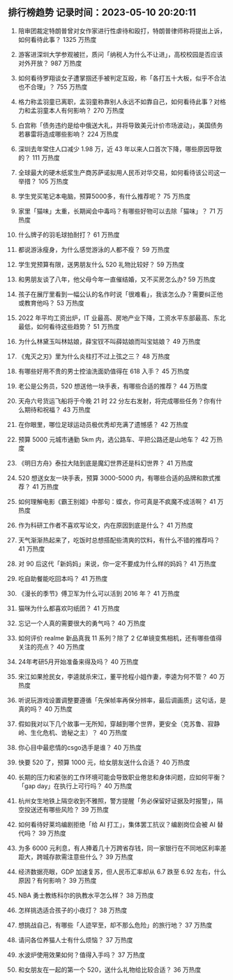 
## 排行榜趋势 记录时间：2023-05-10 20:20:11
  
  1. 陪审团裁定特朗普曾对女作家进行性虐待和殴打，特朗普律师称将提出上诉，如何看待此事？ 1325 万热度
    
  2. 游客进深圳大学参观被拦，质问「纳税人为什么不让进」，高校校园是否应该对外开放？ 987 万热度
    
  3. 如何看待罗翔谈女子遭掌掴还手被判定互殴，称「各打五十大板，似乎不合法也不合理」？ 755 万热度
    
  4. 格力称孟羽童已离职，孟羽童称靠别人永远不如靠自己，如何看待此事？对格力和孟羽童本人有何影响？ 270 万热度
    
  5. 白宫称「债务违约是给中俄送大礼，并将导致美元计价市场波动」，美国债务若暴雷将造成哪些影响？ 224 万热度
    
  6. 深圳去年常住人口减少 1.98 万，近 43 年以来人口首次下降，哪些原因导致的？ 111 万热度
    
  7. 全球最大的硬木纸浆生产商苏萨诺拟用人民币对华交易，如何看待该公司这一举措？ 105 万热度
    
  8. 学生党买笔记本电脑，预算5000多，有什么推荐呢？ 75 万热度
    
  9. 家里「猫味」太重，长期闻会中毒吗？有哪些好物可以去除「猫味」？ 71 万热度
    
  10. 什么牌子的羽毛球拍耐打？ 61 万热度
    
  11. 都说游泳瘦身，为什么感觉游泳的人都不瘦？ 59 万热度
    
  12. 学生党预算有限，送男朋友什么 520 礼物比较好？ 59 万热度
    
  13. 和男朋友谈了八年，他父母今年一直催结婚，又不买房怎么办? 59 万热度
    
  14. 孩子在展厅里看到一幅公认的名作时说「很难看」，我该怎么办？需要纠正他或教育他吗？ 53 万热度
    
  15. 2022 年平均工资出炉，IT 业最高、房地产业下降，工资水平东部最高、东北最低，如何看待这些趋势？ 51 万热度
    
  16. 为什么林黛玉叫林姑娘，薛宝钗不叫薛姑娘而叫宝姑娘？ 49 万热度
    
  17. 《鬼灭之刃》里为什么炎柱打不过上弦之三？ 48 万热度
    
  18. 有哪些好用不贵的男士控油洗面奶值得在 618 入手？ 45 万热度
    
  19. 老公是公务员，520 想送他一块手表，有哪些合适的推荐？ 44 万热度
    
  20. 天舟六号货运飞船将于今晚 21 时 22 分左右发射，将完成哪些任务？你有什么期待和祝福？ 43 万热度
    
  21. 在你眼里，哪位足球运动员极优秀却充满了遗憾感？ 42 万热度
    
  22. 预算 5000 元城市通勤 5km 内，选公路车、平把公路还是山地车？ 42 万热度
    
  23. 《明日方舟》泰拉大陆到底是魔幻世界还是科幻世界？ 41 万热度
    
  24. 520 想送女友一块手表，预算 3000-5000 内，有哪些合适的品牌和款式推荐？ 41 万热度
    
  25. 如何理解电影《霸王别姬》中那句：蝶衣，你可真是不疯魔不成活啊？ 41 万热度
    
  26. 作为科研工作者不喜欢写论文，内在原因到底是什么？ 41 万热度
    
  27. 天气渐渐热起来了，吃饭时总想搭配些清爽的饮料，有什么不错的推荐吗？ 41 万热度
    
  28. 对 90 后这代「新妈妈」来说，你一定不要成为什么样的妈妈？ 41 万热度
    
  29. 吃自助餐能吃回本吗？ 41 万热度
    
  30. 《漫长的季节》傅卫军为什么可以活到 2016 年？ 41 万热度
    
  31. 猫咪为什么都喜欢叼纸团？ 41 万热度
    
  32. 忘记一个人真的需要很大的勇气吗？ 40 万热度
    
  33. 如何评价 realme 新品真我 11 系列？除了 2 亿单镜变焦相机，还有哪些值得关注的亮点？ 40 万热度
    
  34. 24年考研5月开始准备来得及吗？ 40 万热度
    
  35. 宋江如果抢民女，李逵就杀宋江，董平抢程小姐作妻，李逵为何不管？ 40 万热度
    
  36. 听说玩游戏设置调整要遵循「先保帧率再保分辨率，最后调画质」这句话，是真的吗？ 40 万热度
    
  37. 假如我对以下几个故事一无所知，穿越到哪个世界，更安全（克苏鲁、寂静岭、生化危机、诡秘之主）？ 40 万热度
    
  38. 你心目中最悲情的csgo选手是谁？ 40 万热度
    
  39. 快要 520 了，预算 1000 元，给女朋友送什么合适？ 40 万热度
    
  40. 长期的压力和紧张的工作环境可能会导致职业倦怠和身体问题，应如何平衡？「gap day」在执行上可行吗？ 40 万热度
    
  41. 杭州女生地铁上隔空收到不雅照，警方提醒「务必保留好证据及时报警」，隔空投送还有哪些风险？ 39 万热度
    
  42. 如何看待好莱坞编剧拒绝「给 AI 打工」，集体罢工抗议？编剧岗位会被 AI 替代吗？ 39 万热度
    
  43. 为多 6000 元利息，有人捧着几十万跨省存钱，同一家银行在不同地区利率差距大，跨城存款需注意些什么？ 39 万热度
    
  44. 经济数据亮眼，GDP 加速复苏，但人民币汇率却从 6.7 跌至 6.92 左右，什么原因？有何影响？ 39 万热度
    
  45. NBA 勇士教练科尔的执教水平怎么样？ 38 万热度
    
  46. 怎样挑选适合孩子的小夜灯？ 38 万热度
    
  47. 想挑战自己，有哪些「人迹罕至，却不那么危险」的旅行地？ 37 万热度
    
  48. 请问各位养猫人士有什么烦恼？ 37 万热度
    
  49. 水波炉使用效果如何？值得入手吗？ 37 万热度
    
  50. 和女朋友在一起的第一个 520，送什么礼物给比较合适？ 36 万热度
    